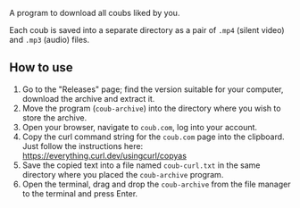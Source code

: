 A program to download all coubs liked by you.

Each coub is saved into a separate directory as a pair of `.mp4` (silent video) and `.mp3` (audio) files.

How to use
----------
1. Go to the "Releases" page; find the version suitable for your computer, download the archive and extract it.
2. Move the program (`coub-archive`) into the directory where you wish to store the archive.
3. Open your browser, navigate to `coub.com`, log into your account.
4. Copy the curl command string for the `coub.com` page into the clipboard. Just follow the instructions here: https://everything.curl.dev/usingcurl/copyas
5. Save the copied text into a file named `coub-curl.txt` in the same directory where you placed the `coub-archive` program.
6. Open the terminal, drag and drop the `coub-archive` from the file manager to the terminal and press Enter.

